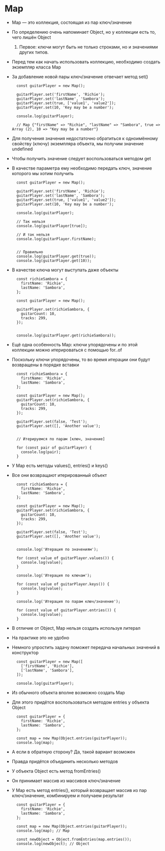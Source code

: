 # Map

- Map — это коллекция, состоящая из пар ключ/значение
- По определению очень напоминает Object, но у коллекции есть то, чего лишён Object
  1. Первое: ключи могут быть не только строками, но и значениями других типов.

- Перед тем как начать использовать коллекцию, необходимо создать экземпляр класса Map
- За добавление новой пары ключ/значение отвечает метод set()

        const guitarPlayer = new Map();

        guitarPlayer.set('firstName', 'Richie');
        guitarPlayer.set('lastName', 'Sambora');
        guitarPlayer.set(true, ['value1', 'value2']);
        guitarPlayer.set(10, 'Key may be a number');

        console.log(guitarPlayer);

        // Map {"firstName" => "Richie", "lastName" => "Sambora", true => Array (2), 10 => "Key may be a number"}

- Для получения значения недостаточно обратиться к одноимённому свойству (ключу) экземпляра объекта, мы получим значение undefined
- Чтобы получить значение следует воспользоваться методом get
- В качестве параметра ему необходимо передать ключ, значение которого мы хотим получить

        const guitarPlayer = new Map();

        guitarPlayer.set('firstName', 'Richie');
        guitarPlayer.set('lastName', 'Sambora');
        guitarPlayer.set(true, ['value1', 'value2']);
        guitarPlayer.set(10, 'Key may be a number');

        console.log(guitarPlayer);

        // Так нельзя
        console.log(guitarPlayer[true]);

        // И так нельзя
        console.log(guitarPlayer.firstName);


        // Правильно
        console.log(guitarPlayer.get(true));
        console.log(guitarPlayer.get(10));

- В качестве ключа могут выступать даже объекты

        const richieSambora = {
          firstName: 'Richie',
          lastName: 'Sambora',
        };

        const guitarPlayer = new Map();

        guitarPlayer.set(richieSambora, {
          guitarCount: 10,
          tracks: 299,
        });


        console.log(guitarPlayer.get(richieSambora));

- Ещё одна особенность Map: ключи упорядочены и по этой коллекции можно итерироваться с помощью for..of
- Поскольку ключи упорядочены, то во время итерации они будут возвращены в порядке вставки

        const richieSambora = {
          firstName: 'Richie',
          lastName: 'Sambora',
        };

        const guitarPlayer = new Map();
        guitarPlayer.set(richieSambora, {
          guitarCount: 10,
          tracks: 299,
        });

        guitarPlayer.set(false, 'Test');
        guitarPlayer.set([], 'Another value');


        // Итерируемся по парам [ключ, значение]

        for (const pair of guitarPlayer) {
          console.log(pair);
        }

- У Map есть методы values(), entries() и keys()
- Все они возвращают итерированный объект

        const richieSambora = {
          firstName: 'Richie',
          lastName: 'Sambora',
        };

        const guitarPlayer = new Map();
        guitarPlayer.set(richieSambora, {
          guitarCount: 10,
          tracks: 299,
        });

        guitarPlayer.set(false, 'Test');
        guitarPlayer.set([], 'Another value');


        console.log('Итерация по значениям');

        for (const value of guitarPlayer.values()) {
          console.log(value);
        }

        console.log('Итерация по ключам');

        for (const value of guitarPlayer.keys()) {
          console.log(value);
        }

        console.log('Итерация по парам ключ/значение');

        for (const value of guitarPlayer.entries()) {
          console.log(value);
        }

- В отличие от Object, Map нельзя создать используя литерал
- На практике это не удобно
- Немного упростить задачу поможет передача начальных значений в конструктор

        const guitarPlayer = new Map([
          ['firstName', 'Richie'],
          ['lastName', 'Sambora'],
        ]);

        console.log(guitarPlayer);

- Из обычного объекта вполне возможно создать Map
- Для этого придётся воспользоваться методом entries у объекта Object

        const guitarPlayer = {
          firstName: 'Richie',
          lastName: 'Sambora',
        };

        const map = new Map(Object.entries(guitarPlayer));
        console.log(map);

- А если в обратную сторону? Да, такой вариант возможен
- Правда придётся объединить несколько методов
- У объекта Object есть метод fromEntries()
- Он принимает массив из массивов ключ/значение
- У Map есть метод entries(), который возвращает массив из пар ключ/значение, комбинируем и получаем результат

        const guitarPlayer = {
          firstName: 'Richie',
          lastName: 'Sambora',
        };

        const map = new Map(Object.entries(guitarPlayer));
        console.log(map); // Map

        const newObject = Object.fromEntries(map.entries());
        console.log(newObject); // Object
